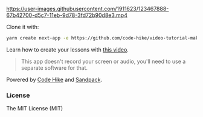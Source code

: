 https://user-images.githubusercontent.com/1911623/123467888-67b42700-d5c7-11eb-9d78-3fd72b90d8e3.mp4

Clone it with:

```bash
yarn create next-app -e https://github.com/code-hike/video-tutorial-maker
```

Learn how to create your lessons with [this video](https://www.youtube.com/watch?v=EYyw4oyAJgY).

> This app doesn't record your screen or audio, you'll need to use a separate software for that.

Powered by [Code Hike](https://github.com/code-hike/codehike) and [Sandpack](https://github.com/codesandbox/sandpack).

### License

The MIT License (MIT)
